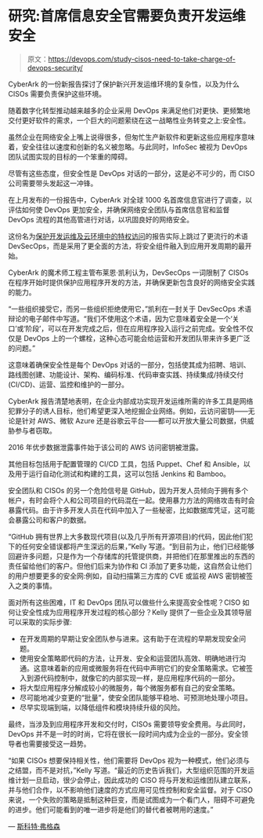 # 研究:首席信息安全官需要负责开发运维安全

> 原文：<https://devops.com/study-cisos-need-to-take-charge-of-devops-security/>

CyberArk 的一份新报告探讨了保护新兴开发运维环境的复杂性，以及为什么 CISOs 需要负责保护这些环境。

随着数字化转型推动越来越多的企业采用 DevOps 来满足他们对更快、更频繁地交付更好软件的需求，一个巨大的问题萦绕在这一战略性业务转变之上:安全性。

虽然企业在网络安全上嘴上说得很多，但匆忙生产新软件和更新这些应用程序意味着，安全往往以速度和创新的名义被忽略。与此同时，InfoSec 被视为 DevOps 团队试图实现的目标的一个笨重的障碍。

尽管有这些态度，但安全性是 DevOps 对话的一部分，这是必不可少的，而 CISO 公司需要带头发起这一冲锋。

在上月发布的一份报告中，CyberArk 对全球 1000 名首席信息官进行了调查，以评估如何使 DevOps 更加安全，并确保网络安全团队与首席信息官和监督 DevOps 流程的其他高管进行对话，以巩固良好的网络安全。

这份名为[保护开发运维及云环境中的特权访问](https://www.cyberark.com/cisoview/)的报告实际上跳过了更流行的术语 DevSecOps，而是采用了更全面的方法，将安全组件融入到应用开发周期的最开始。

CyberArk 的魔术师工程主管布莱恩·凯利认为，DevSecOps 一词限制了 CISOs 在程序开始时提供保护应用程序开发的方法，并确保更新包含良好的网络安全实践的能力。

“一些组织接受它，而另一些组织拒绝使用它，”凯利在一封关于 DevSecOps 术语辩论的电子邮件中写道。“我们不使用这个术语，因为它意味着安全是一个‘关口’或‘阶段’，可以在开发完成之后，但在应用程序投入运行之前完成。安全性不仅仅是 DevOps 上的一个螺栓，这种心态可能会给运营和开发团队带来许多更广泛的问题。”

这意味着确保安全性是每个 DevOps 对话的一部分，包括使其成为招聘、培训、路线图创建、功能设计、架构、编码标准、代码审查实践、持续集成/持续交付(CI/CD)、运营、监控和维护的一部分。

CyberArk 报告清楚地表明，在企业内部成功实现开发运维所需的许多工具是网络犯罪分子的诱人目标，他们希望更深入地挖掘企业网络。例如，云访问密钥——无论是针对 AWS、微软 Azure 还是谷歌云平台——都可以开放大量公司数据，供威胁参与者窃取。

2016 年优步数据泄露事件始于该公司的 AWS 访问密钥被泄露。

其他目标包括用于配置管理的 CI/CD 工具，包括 Puppet、Chef 和 Ansible，以及用于运行自动化测试和构建的工具，这可以包括 Jenkins 和 Bamboo。

安全团队和 CISOs 的另一个危险信号是 GitHub，因为开发人员倾向于拥有多个帐户，有时会将个人和公司项目的代码混在一起。使用暴力方法的网络攻击有时会暴露代码。由于许多开发人员在代码中加入了一些秘密，比如数据库凭证，这可能会暴露公司和客户的数据。

“GitHub 拥有世界上大多数现代项目(以及几乎所有开源项目)的代码，因此他们犯下的任何安全错误都将产生深远的后果，”Kelly 写道。“到目前为止，他们已经能够回避许多问题，只是作为一个存储库的托管提供商，并把他们在那里推出的东西的责任留给他们的客户。但他们后来为协作和 CI 添加了更多功能，这自然会让他们的用户想要更多的安全网:例如，自动扫描第三方库的 CVE 或监视 AWS 密钥被签入之类的事情。

面对所有这些困难，IT 和 DevOps 团队可以做些什么来提高安全性呢？CISO 如何让安全性成为应用程序开发过程的核心部分？Kelly 提供了一些企业及其领导层可以采取的实际步骤:

*   在开发周期的早期让安全团队参与进来。这有助于在流程的早期发现安全问题。
*   使用安全策略即代码的方法，让开发、安全和运营团队高效、明确地进行沟通。这意味着新的应用或微服务将在代码中声明它们的安全策略需求。它被签入到源代码控制中，就像它的内部实现一样，是应用程序代码的一部分。
*   将大型应用程序分解成较小的微服务，每个微服务都有自己的安全策略。
*   尽可能地减少变更的“批量”，使安全团队能够平稳地、可预测地处理小项目。
*   尽早实现端到端，以降低组件和模块持续升级的风险。

最终，当涉及到应用程序开发和交付时，CISOs 需要领导安全费用。与此同时，DevOps 并不是一时的时尚，它将在很长一段时间内成为企业的一部分。安全领导者也需要接受这一趋势。

“如果 CISOs 想要保持相关性，他们需要将 DevOps 视为一种模式，他们必须与之结盟，而不是对抗，”Kelly 写道。“最近的历史告诉我们，大型组织范围的开发运维计划一旦启动，很少会停止，因此成功的 CISO 将与开发和运维团队建立联系，并与他们合作，以不影响他们速度的方式应用可见性控制和安全监督。对于 CISO 来说，一个失败的策略是抵制这种巨变，而是试图成为一个看门人，阻碍不可避免的进步。他们可能看到的唯一进步将是他们的替代者被聘用的速度。”

— [斯科特·弗格森](https://devops.com/author/scott-ferguson/)